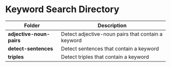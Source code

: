 # Keyword Search Directory

| Folder | Description |
| --- | --- |
| **adjective-noun-pairs** | Detect adjective-noun pairs that contain a keyword |
| **detect-sentences** | Detect sentences that contain a keyword |
| **triples** | Detect triples that contain a keyword |
